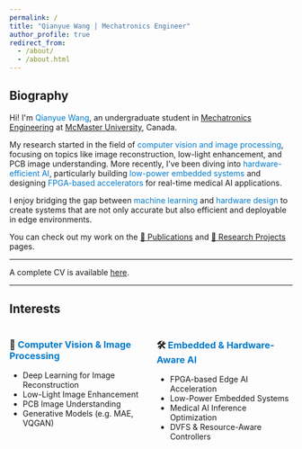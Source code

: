 ```yaml
---
permalink: /
title: "Qianyue Wang | Mechatronics Engineer"
author_profile: true
redirect_from: 
  - /about/
  - /about.html
---
```


## Biography

Hi! I'm <span style="color:#007acc">Qianyue Wang</span>, an undergraduate student in <a href="https://www.eng.mcmaster.ca/mechatronics/" target="_blank">Mechatronics Engineering</a> at <a href="https://www.mcmaster.ca/" target="_blank">McMaster University</a>, Canada.

My research started in the field of <span style="color:#007acc">computer vision and image processing</span>, focusing on topics like image reconstruction, low-light enhancement, and PCB image understanding. More recently, I’ve been diving into <span style="color:#007acc">hardware-efficient AI</span>, particularly building <span style="color:#007acc">low-power embedded systems</span> and designing <span style="color:#007acc">FPGA-based accelerators</span> for real-time medical AI applications.

I enjoy bridging the gap between <span style="color:#007acc">machine learning</span> and <span style="color:#007acc">hardware design</span> to create systems that are not only accurate but also efficient and deployable in edge environments.

You can check out my work on the [📄 Publications](https://wangq180.github.io/Qianyue-Wang.github.io/publications/) and [🧪 Research Projects](https://wangq180.github.io/Qianyue-Wang.github.io/portfolio/) pages.

---

A complete CV is available [here](/cv/).

---

<h2>Interests</h2>

<div style="display: flex; justify-content: space-between; flex-wrap: wrap;">

  <div style="width: 48%;">
    <h3>🌅 <span style="color:#007acc;">Computer Vision & Image Processing</span></h3>
    <ul>
      <li>Deep Learning for Image Reconstruction</li>
      <li>Low-Light Image Enhancement</li>
      <li>PCB Image Understanding</li>
      <li>Generative Models (e.g. MAE, VQGAN)</li>
    </ul>
  </div>

  <div style="width: 48%;">
    <h3>🛠️ <span style="color:#007acc;">Embedded & Hardware-Aware AI</span></h3>
    <ul>
      <li>FPGA-based Edge AI Acceleration</li>
      <li>Low-Power Embedded Systems</li>
      <li>Medical AI Inference Optimization</li>
      <li>DVFS & Resource-Aware Controllers</li>
    </ul>
  </div>

</div>

